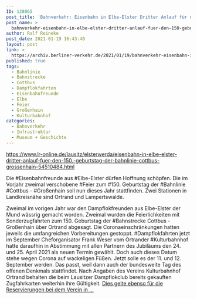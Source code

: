 ```yaml
---
ID: 128065
post_title: 'Bahnverkehr: Eisenbahn in Elbe-Elster Dritter Anlauf für den 150. Geburtstag der Bahnlinie Cottbus &#8211; Großenhain, aus Lausitzer Rundschau'
post_name: >
  bahnverkehr-eisenbahn-in-elbe-elster-dritter-anlauf-fuer-den-150-geburtstag-der-bahnlinie-cottbus-grossenhain-aus-lausitzer-rundschau
author: Ralf Reineke
post_date: 2021-01-19 16:43:40
layout: post
link: >
  https://archiv.berliner-verkehr.de/2021/01/19/bahnverkehr-eisenbahn-in-elbe-elster-dritter-anlauf-fuer-den-150-geburtstag-der-bahnlinie-cottbus-grossenhain-aus-lausitzer-rundschau/
published: true
tags:
  - Bahnlinie
  - Bahnstrecke
  - Cottbus
  - Dampflokfahrten
  - Eisenbahnfreunde
  - Elbe
  - Feier
  - Großenhain
  - Kulturbahnhof
categories:
  - Bahnverkehr
  - Infrastruktur
  - Museum + Geschichte
---
```

https://www.lr-online.de/lausitz/elsterwerda/eisenbahn-in-elbe-elster-dritter-anlauf-fuer-den-150.-geburtstag-der-bahnlinie-cottbus-grossenhain-54510484.html

Die #Eisenbahnfreunde aus #Elbe-Elster dürfen Hoffnung schöpfen. Die im Vorjahr zweimal verschobene #Feier zum #150. Geburtstag der #Bahnlinie #Cottbus - #Großenhain soll nun dieses Jahr stattfinden. Zwei Stationen in Landkreisnähe sind Ortrand und Lampertswalde.

Zweimal im vorigen Jahr war den Dampflokfreunden aus Elbe-Elster der Mund wässrig gemacht worden. Zweimal wurden die Feierlichkeiten mit Sonderzugfahrten zum 150. Geburtstag der #Bahnstrecke Cottbus - Großenhain über Ortrand abgesagt. Die Coronaeinschränkungen hatten jeweils die umfangreichen Vorbereitungen gestoppt.
#Dampflokfahrten jetzt im September
Cheforganisator Frank Weser vom Ortrander #Kulturbahnhof hatte daraufhin in Abstimmung mit allen Partnern des Jubiläums den 24. und 25. April 2021 als neuen Termin gewählt. Doch auch dieses Datum stehe wegen Corona auf wackeligen Füßen. Jetzt solle es der 11. und 12. September werden. Das passt, weil dann auch der bundesweite Tag des offenen Denkmals stattfindet.
Nach Angaben des Vereins Kulturbahnhof Ortrand behalten die beim Lausitzer Dampflokclub bereits gekauften Zugfahrkarten weiterhin ihre Gültigkeit. <a href="https://www.lr-online.de/lausitz/elsterwerda/eisenbahn-in-elbe-elster-dritter-anlauf-fuer-den-150.-geburtstag-der-bahnlinie-cottbus-grossenhain-54510484.html">Dies gelte ebenso für die Reservierungen bei dem Verein in ...</a>